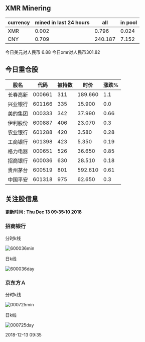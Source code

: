 ## XMR Minering

|currency|mined in last 24 hours|all|in pool|
|---|---|---|---|
|XMR|0.002|0.796|0.024|
|CNY|0.709|240.187|7.152|

今日美元对人民币 6.88	今日xmr对人民币301.82


## 今日重仓股 

|股名|代码|被持数|时价|涨跌%|
|---|---|---|---|---|
|长春高新|000661|311|189.660|1.1|
|兴业银行|601166|335|15.900|0.0|
|美的集团|000333|342|37.990|0.66|
|伊利股份|600887|406|23.070|0.3|
|农业银行|601288|420|3.580|0.28|
|工商银行|601398|423|5.350|0.19|
|格力电器|000651|526|36.650|0.85|
|招商银行|600036|630|28.510|0.18|
|贵州茅台|600519|801|592.610|0.61|
|中国平安|601318|975|62.650|0.3|

## 关注股信息
**更新时间 : Thu Dec 13 09:35:10 2018**
### 招商银行 
分时k线

![600036min](http://image.sinajs.cn/newchart/min/n/sh600036.gif)

日k线

![600036day](http://image.sinajs.cn/newchart/daily/n/sh600036.gif)

### 京东方Ａ 
分时k线

![000725min](http://image.sinajs.cn/newchart/min/n/sz000725.gif)

日k线

![000725day](http://image.sinajs.cn/newchart/daily/n/sz000725.gif)

2018-12-13 09:35